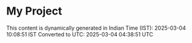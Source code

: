 # My Project

This content is dynamically generated in Indian Time (IST): 2025-03-04 10:08:51 IST
Converted to UTC: 2025-03-04 04:38:51 UTC
